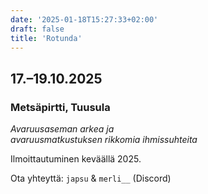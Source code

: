 ```yaml
---
date: '2025-01-18T15:27:33+02:00'
draft: false
title: 'Rotunda'
---
```

## 17.–19.10.2025
### Metsäpirtti, Tuusula

_Avaruusaseman arkea ja \
avaruusmatkustuksen rikkomia ihmissuhteita_

Ilmoittautuminen keväällä 2025.

Ota yhteyttä: `japsu` & `merli__` (Discord)
